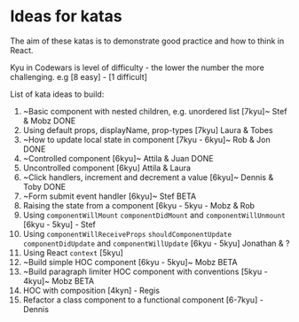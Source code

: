 # Ideas for katas

The aim of these katas is to demonstrate good practice and how to think in React.

Kyu in Codewars is level of difficulty - the lower the number the more challenging. e.g [8 easy] - [1 difficult]

List of kata ideas to build:

1. ~Basic component with nested children, e.g. unordered list [7kyu]~ Stef & Mobz  DONE
1. Using default props, displayName, prop-types [7kyu] Laura & Tobes 
1. ~How to update local state in component [7kyu - 6kyu]~ Rob & Jon DONE
1. ~Controlled component [6kyu]~ Attila & Juan DONE
1. Uncontrolled component [6kyu] Attila & Laura
1. ~Click handlers, increment and decrement a value [6kyu]~ Dennis & Toby DONE
1. ~Form submit event handler [6kyu]~ Stef BETA
1. Raising the state from a component [6kyu - 5kyu - Mobz & Rob
1. Using `componentWillMount` `componentDidMount` and `componentWillUnmount` [6kyu - 5kyu] - Stef
1. Using `componentWillReceiveProps` `shouldComponentUpdate` `componentDidUpdate` and `componentWillUpdate` [6kyu - 5kyu] Jonathan & ?
1. Using React `context` [5kyu]
1. ~Build simple HOC component [6kyu - 5kyu]~ Mobz BETA
1. ~Build paragraph limiter HOC component with conventions [5kyu - 4kyu]~ Mobz BETA 
1. HOC with composition [4kyn] - Regis
1. Refactor a class component to a functional component [6-7kyu] - Dennis
